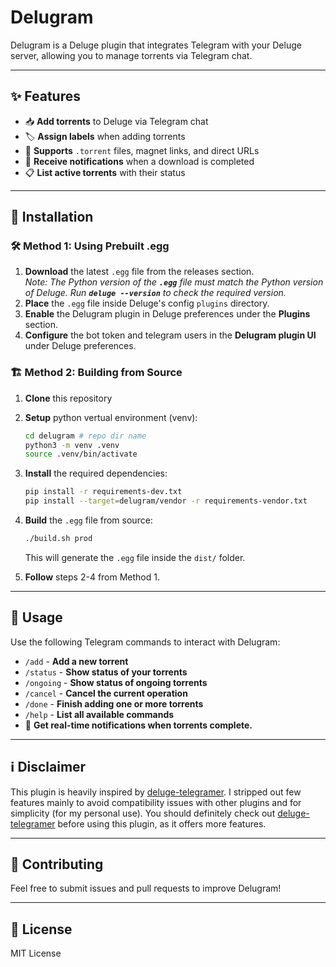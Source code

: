 # Delugram

Delugram is a Deluge plugin that integrates Telegram with your Deluge server, allowing you to manage torrents via Telegram chat.

---

## ✨ Features

- 📥 **Add torrents** to Deluge via Telegram chat
- 🏷 **Assign labels** when adding torrents
- 🔗 **Supports** `.torrent` files, magnet links, and direct URLs
- 🔔 **Receive notifications** when a download is completed
- 📋 **List active torrents** with their status

---

## 📌 Installation

### 🛠 Method 1: Using Prebuilt .egg

1. **Download** the latest `.egg` file from the releases section.\
   *Note: The Python version of the **`.egg`** file must match the Python version of Deluge. Run **`deluge --version`** to check the required version.*
2. **Place** the `.egg` file inside Deluge's config `plugins` directory.
3. **Enable** the Delugram plugin in Deluge preferences under the **Plugins** section.
4. **Configure** the bot token and telegram users in the **Delugram plugin UI** under Deluge preferences.

### 🏗 Method 2: Building from Source

1. **Clone** this repository
2. **Setup** python vertual environment (venv):
   ```sh
   cd delugram # repo dir name
   python3 -m venv .venv
   source .venv/bin/activate
   ```
3. **Install** the required dependencies:
   ```sh
   pip install -r requirements-dev.txt
   pip install --target=delugram/vendor -r requirements-vendor.txt

4. **Build** the `.egg` file from source:
   ```sh
   ./build.sh prod
   ```
   
   This will generate the `.egg` file inside the `dist/` folder.
5. **Follow** steps 2-4 from Method 1.

---

## 📝 Usage

Use the following Telegram commands to interact with Delugram:

- `/add` - **Add a new torrent**
- `/status` - **Show status of your torrents**
- `/ongoing` - **Show status of ongoing torrents**
- `/cancel` - **Cancel the current operation**
- `/done` - **Finish adding one or more torrents**
- `/help` - **List all available commands**
- 🔔 **Get real-time notifications when torrents complete.**

---

## ℹ️ Disclaimer
This plugin is heavily inspired by [deluge-telegramer](https://github.com/noam09/deluge-telegramer).
I stripped out few features mainly to avoid compatibility issues with other plugins and for simplicity (for my personal use).
You should definitely check out [deluge-telegramer](https://github.com/noam09/deluge-telegramer) before using this plugin, as it offers more features.

---

## 🤝 Contributing

Feel free to submit issues and pull requests to improve Delugram!

---

## 📜 License

MIT License

